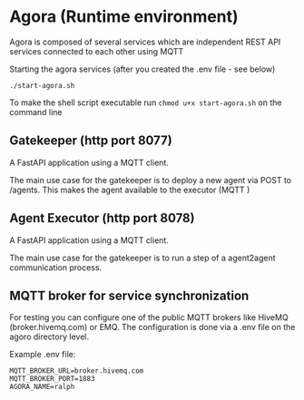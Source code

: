 # Agora (Runtime environment)
Agora is composed of several services which are independent REST API services connected to each other using MQTT

Starting the agora services (after you created the .env file - see below)
```
./start-agora.sh
```
To make the shell script executable run `chmod u+x start-agora.sh` on the command line

## Gatekeeper (http port 8077)
A FastAPI application using a MQTT client.

The main use case for the gatekeeper is to deploy a new agent via POST to /agents. This makes the agent available to the executor (MQTT )

## Agent Executor (http port 8078)
A FastAPI application using a MQTT client.

The main use case for the gatekeeper is to run a step of a agent2agent communication process. 

## MQTT broker for service synchronization
For testing you can configure one of the public MQTT brokers like HiveMQ (broker.hivemq.com) or EMQ. The configuration is done via a .env file on the agoro directory level.

Example .env file:
```
MQTT_BROKER_URL=broker.hivemq.com
MQTT_BROKER_PORT=1883
AGORA_NAME=ralph
```




